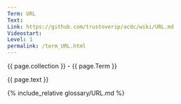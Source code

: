 ```yaml
---
Term: URL
Text: 
Link: https://github.com/trustoverip/acdc/wiki/URL.md
Videostart: 
Level: 1
permalink: /term_URL.html
---
```


{{ page.collection }} - {{ page.Term }}

   {{ page.text }}

{% include_relative glossary/URL.md %}
